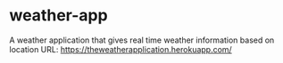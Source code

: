 # weather-app

A weather application that gives real time weather information based on location
URL: https://theweatherapplication.herokuapp.com/
